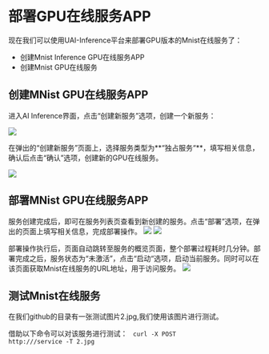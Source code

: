 

# 部署GPU在线服务APP
现在我们可以使用UAI-Inference平台来部署GPU版本的Mnist在线服务了：

  * 创建Mnist Inference GPU在线服务APP
  * 创建Mnist GPU在线服务

## 创建MNist GPU在线服务APP

进入AI Inference界面，点击“创建新服务”选项，创建一个新服务：

![](ai/uai-inference/images/tutorial/tf-mnist/tutorial1.png)

在弹出的“创建新服务”页面上，选择服务类型为**“独占服务“**，填写相关信息，确认后点击“确认”选项，创建新的GPU在线服务。

![](ai/uai-inference/images/tutorial/tf-mnist/tutorial2.png)





## 部署MNist GPU在线服务APP

服务创建完成后，即可在服务列表页查看到新创建的服务。点击“部署”选项，在弹出的页面上填写相关信息，完成部署操作。 
![](ai/uai-inference/images/tutorial/tf-mnist/tutorial3.png)
![](ai/uai-inference/images/tutorial/tf-mnist/mnist_tf.png)

部署操作执行后，页面自动跳转至服务的概览页面，整个部署过程耗时几分钟。部署完成之后，服务状态为“未激活”，点击“启动“选项，启动当前服务。同时可以在该页面获取Mnist在线服务的URL地址，用于访问服务。
![](ai/uai-inference/images/tutorial/tf-mnist/tutorial4.png)

## 测试Mnist在线服务

在我们github的目录有一张测试图片2.jpg,我们使用该图片进行测试。

借助以下命令可以对该服务进行测试：
<code>
curl -X POST http://<URL>/service -T 2.jpg
</code>


